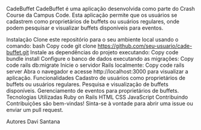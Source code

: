 CadeBuffet
CadeBuffet é uma aplicação desenvolvida como parte do Crash Course da Campus Code. Esta aplicação permite que os usuários se cadastrem como proprietários de buffets ou usuários regulares, onde podem pesquisar e visualizar buffets disponíveis para eventos.

Instalação
Clone este repositório para o seu ambiente local usando o comando:
bash
Copy code
git clone https://github.com/seu-usuario/cade-buffet.git
Instale as dependências do projeto executando:
Copy code
bundle install
Configure o banco de dados executando as migrações:
Copy code
rails db:migrate
Inicie o servidor Rails localmente:
Copy code
rails server
Abra o navegador e acesse http://localhost:3000 para visualizar a aplicação.
Funcionalidades
Cadastro de usuários como proprietários de buffets ou usuários regulares.
Pesquisa e visualização de buffets disponíveis.
Gerenciamento de eventos para proprietários de buffets.
Tecnologias Utilizadas
Ruby on Rails
HTML
CSS
JavaScript
Contribuindo
Contribuições são bem-vindas! Sinta-se à vontade para abrir uma issue ou enviar um pull request.

Autores
Davi Santana
